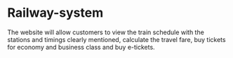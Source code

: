 # Railway-system
The website will allow customers to view the train schedule with the stations and timings clearly mentioned, calculate the travel fare, buy tickets for economy and business class and buy e-tickets.
